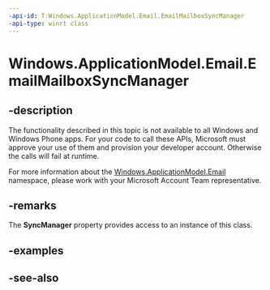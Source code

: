 ----api-id: T:Windows.ApplicationModel.Email.EmailMailboxSyncManager
-api-type: winrt class
---<!-- Class syntax.public class EmailMailboxSyncManager : Windows.ApplicationModel.Email.IEmailMailboxSyncManager, Windows.ApplicationModel.Email.IEmailMailboxSyncManager2--># Windows.ApplicationModel.Email.EmailMailboxSyncManager## -descriptionThe functionality described in this topic is not available to all Windows and Windows Phone apps. For your code to call these APIs, Microsoft must approve your use of them and provision your developer account. Otherwise the calls will fail at runtime.For more information about the [Windows.ApplicationModel.Email](windows_applicationmodel_email.md) namespace, please work with your Microsoft Account Team representative.## -remarksThe **SyncManager** property provides access to an instance of this class.## -examples## -see-also
